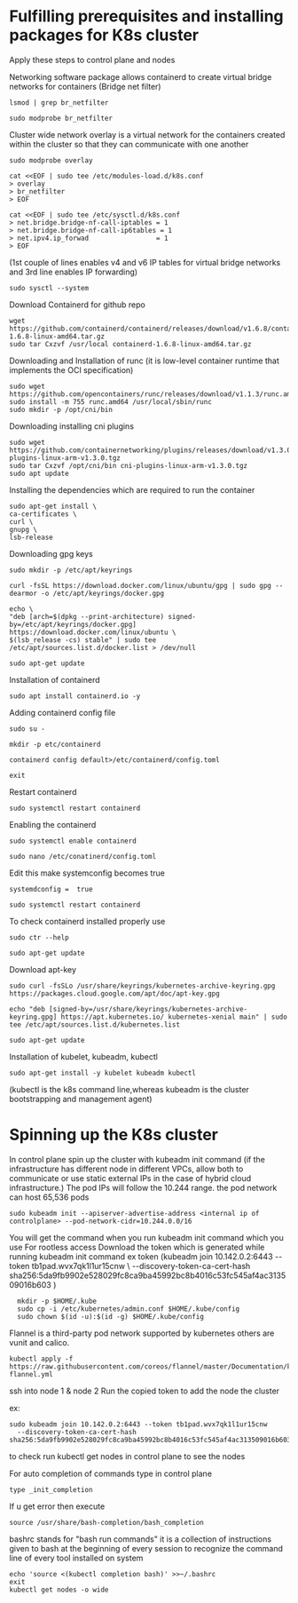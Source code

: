# Fulfilling prerequisites and installing packages for K8s cluster 
Apply these steps to control plane and nodes

Networking software package allows containerd to create virtual bridge networks for containers
(Bridge net filter)

    lsmod | grep br_netfilter
    
    sudo modprobe br_netfilter
Cluster wide network overlay is a virtual network for the containers created within the cluster so that they can communicate with one another

    sudo modprobe overlay
    
    cat <<EOF | sudo tee /etc/modules-load.d/k8s.conf
    > overlay
    > br_netfilter 
    > EOF

    cat <<EOF | sudo tee /etc/sysctl.d/k8s.conf
    > net.bridge.bridge-nf-call-iptables = 1
    > net.bridge.bridge-nf-call-ip6tables = 1
    > net.ipv4.ip_forwad                 = 1
    > EOF
(1st couple of lines enables v4 and v6 IP tables for virtual bridge networks and 3rd line enables IP forwarding)

    sudo sysctl --system
Download Containerd for github repo

    wget https://github.com/containerd/containerd/releases/download/v1.6.8/containerd-1.6.8-linux-amd64.tar.gz
    sudo tar Cxzvf /usr/local containerd-1.6.8-linux-amd64.tar.gz
Downloading and Installation of runc (it is low-level container runtime that implements the OCI specification)

    sudo wget https://github.com/opencontainers/runc/releases/download/v1.1.3/runc.amd64
    sudo install -m 755 runc.amd64 /usr/local/sbin/runc
    sudo mkdir -p /opt/cni/bin
Downloading installing cni plugins

    sudo wget https://github.com/containernetworking/plugins/releases/download/v1.3.0/cni-plugins-linux-arm-v1.3.0.tgz
    sudo tar Cxzvf /opt/cni/bin cni-plugins-linux-arm-v1.3.0.tgz
    sudo apt update
Installing the dependencies which are required to run the container

    sudo apt-get install \
    ca-certificates \
    curl \
    gnupg \
    lsb-release
Downloading gpg keys  

    sudo mkdir -p /etc/apt/keyrings
    
    curl -fsSL https://download.docker.com/linux/ubuntu/gpg | sudo gpg --dearmor -o /etc/apt/keyrings/docker.gpg

    echo \
    "deb [arch=$(dpkg --print-architecture) signed-by=/etc/apt/keyrings/docker.gpg] https://download.docker.com/linux/ubuntu \
    $(lsb_release -cs) stable" | sudo tee /etc/apt/sources.list.d/docker.list > /dev/null

    sudo apt-get update
Installation of containerd 

    sudo apt install containerd.io -y
Adding containerd config file 

    sudo su -
    
    mkdir -p etc/containerd
    
    containerd config default>/etc/containerd/config.toml

    exit
Restart containerd

    sudo systemctl restart containerd
Enabling the containerd

    sudo systemctl enable containerd

    sudo nano /etc/conatinerd/config.toml
Edit this make systemconfig becomes true
    
    systemdconfig =  true

    sudo systemctl restart containerd
To check containerd installed properly use 
 
    sudo ctr --help

    sudo apt-get update
    
 Download apt-key
 
    sudo curl -fsSLo /usr/share/keyrings/kubernetes-archive-keyring.gpg https://packages.cloud.google.com/apt/doc/apt-key.gpg

    echo "deb [signed-by=/usr/share/keyrings/kubernetes-archive-keyring.gpg] https://apt.kubernetes.io/ kubernetes-xenial main" | sudo tee /etc/apt/sources.list.d/kubernetes.list 

    sudo apt-get update
Installation of kubelet, kubeadm, kubectl

    sudo apt-get install -y kubelet kubeadm kubectl
(kubectl is the k8s command line,whereas kubeadm is the cluster bootstrapping and management agent)

# Spinning up the K8s cluster
In control plane spin up the cluster with kubeadm init command 
(if the infrastructure has different node in different VPCs, allow both to communicate or use static external IPs in the case of hybrid cloud infrastructure.)
The pod IPs will follow the 10.244 range. the pod network can host 65,536 pods

    sudo kubeadm init --apiserver-advertise-address <internal ip of controlplane> --pod-network-cidr=10.244.0.0/16

You will get the command when you run kubeadm init command which you use For rootless access
Download the token which is generated while running kubeadm init command 
ex token (kubeadm join 10.142.0.2:6443 --token tb1pad.wvx7qk1l1ur15cnw \     --discovery-token-ca-cert-hash sha256:5da9fb9902e528029fc8ca9ba45992bc8b4016c53fc545af4ac313509016b603 )
    
      mkdir -p $HOME/.kube
      sudo cp -i /etc/kubernetes/admin.conf $HOME/.kube/config
      sudo chown $(id -u):$(id -g) $HOME/.kube/config
Flannel is a third-party pod network supported by kubernetes others are vunit and calico.

    kubectl apply -f https://raw.githubusercontent.com/coreos/flannel/master/Documentation/kube-flannel.yml

ssh into node 1 & node 2 Run the copied token to add the node the cluster 

 ex: 

    sudo kubeadm join 10.142.0.2:6443 --token tb1pad.wvx7qk1l1ur15cnw 
      --discovery-token-ca-cert-hash sha256:5da9fb9902e528029fc8ca9ba45992bc8b4016c53fc545af4ac313509016b603 
to check run kubectl get nodes in control plane to see the nodes

For auto completion of commands type in control plane 

    type _init_completion
If u get error then execute 

    source /usr/share/bash-completion/bash_completion
bashrc stands for "bash run commands" it is a collection of instructions given to bash at the beginning of every session to recognize the command line of every tool installed on system
    
    echo 'source <(kubectl completion bash)' >>~/.bashrc
    exit 
    kubectl get nodes -o wide
    
